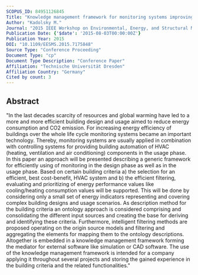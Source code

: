 ```yaml
---
SCOPUS_ID: 84951126845
Title: "Knowledge management framework for monitoring systems improving building energy efficiency"
Author: "Kadolsky M."
Journal: "2015 IEEE Workshop on Environmental, Energy, and Structural Monitoring Systems, EESMS 2015 - Proceedings"
Publication Date: {'$date': '2015-08-03T00:00:00Z'}
Publication Year: 2015
DOI: "10.1109/EESMS.2015.7175848"
Source Type: "Conference Proceeding"
Document Type: "cp"
Document Type Description: "Conference Paper"
Affiliation: "Technische Universität Dresden"
Affiliation Country: "Germany"
Cited by count: 3
---
```


## Abstract
"In the last decades scarcity of resources and global warming have led to a more and more efficient building design and usage aimed to reduce energy consumption and CO2 emission. For increasing energy efficiency of buildings over the whole life cycle monitoring systems became an important technology. Thereby, monitoring systems are usually applied in combination with controlling systems for providing building automation of HVAC (heating, ventilation and air conditioning) components in the usage phase. In this paper an approach will be presented describing a generic framework for efficiently using of monitoring in the design phase as well as in the usage phase. Based on certain building criteria a) the selection for an efficient, best cost-benefit, HVAC system and b) the efficient filtering, evaluating and prioritizing of energy performance values like cooling/heating consumption values will be supported. This will be done by considering only a small set of energy indicators representing and covering complex building designs and usage scenarios. As description method for the building criteria an ontology approach is considered comprising and consolidating the different input sources and creating the base for deriving and identifying these criteria. Furthermore, intelligent filtering methods are proposed operating on the origin source models and filtering and aggregating the elements for mapping them to the ontology descriptions. Altogether is embedded in a knowledge management framework forming the mediator for external software like simulation or CAD software. The use of the knowledge management framework is intended for a company applying it throughout several projects and storing the gained experience in the building criteria and the related functionalities."
